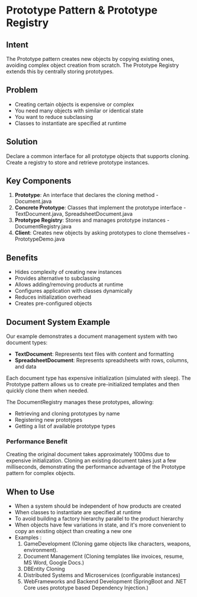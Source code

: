 # Prototype Pattern & Prototype Registry

## Intent
The Prototype pattern creates new objects by copying existing ones, avoiding complex object creation from scratch. The Prototype Registry extends this by centrally storing prototypes.

## Problem
- Creating certain objects is expensive or complex
- You need many objects with similar or identical state
- You want to reduce subclassing
- Classes to instantiate are specified at runtime

## Solution
Declare a common interface for all prototype objects that supports cloning. Create a registry to store and retrieve prototype instances.

## Key Components

1. **Prototype**: An interface that declares the cloning method - Document.java
2. **Concrete Prototype**: Classes that implement the prototype interface - TextDocument.java, SpreadsheetDocument.java
3. **Prototype Registry**: Stores and manages prototype instances - DocumentRegistry.java
4. **Client**: Creates new objects by asking prototypes to clone themselves - PrototypeDemo.java

## Benefits

- Hides complexity of creating new instances
- Provides alternative to subclassing
- Allows adding/removing products at runtime
- Configures application with classes dynamically
- Reduces initialization overhead
- Creates pre-configured objects

## Document System Example

Our example demonstrates a document management system with two document types:

- **TextDocument**: Represents text files with content and formatting
- **SpreadsheetDocument**: Represents spreadsheets with rows, columns, and data

Each document type has expensive initialization (simulated with sleep). The Prototype pattern allows us to create pre-initialized templates and then quickly clone them when needed.

The DocumentRegistry manages these prototypes, allowing:
- Retrieving and cloning prototypes by name
- Registering new prototypes
- Getting a list of available prototype types

### Performance Benefit

Creating the original document takes approximately 1000ms due to expensive initialization. Cloning an existing document takes just a few milliseconds, demonstrating the performance advantage of the Prototype pattern for complex objects.

## When to Use

- When a system should be independent of how products are created
- When classes to instantiate are specified at runtime
- To avoid building a factory hierarchy parallel to the product hierarchy
- When objects have few variations in state, and it's more convenient to copy an existing object than creating a new one
- Examples : 
   1. GameDevelopment (Cloning game objects like characters, weapons, environment).
   2. Document Management (Cloning templates like invoices, resume, MS Word, Google Docs.)
   3. DBEntity Cloning
   4. Distributed Systems and Microservices (configurable instances)
   5. WebFrameworks and Backend Development (SpringBoot and .NET Core uses prototype based Dependency Injection.)